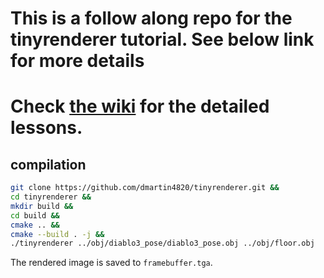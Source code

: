 # This is a follow along repo for the tinyrenderer tutorial. See below link for more details

# Check [the wiki](https://github.com/ssloy/tinyrenderer/wiki) for the detailed lessons.

## compilation
```sh
git clone https://github.com/dmartin4820/tinyrenderer.git &&
cd tinyrenderer &&
mkdir build &&
cd build &&
cmake .. &&
cmake --build . -j &&
./tinyrenderer ../obj/diablo3_pose/diablo3_pose.obj ../obj/floor.obj
```
The rendered image is saved to `framebuffer.tga`.

